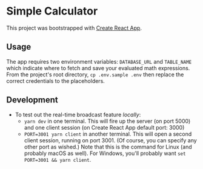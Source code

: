 # Simple Calculator

This project was bootstrapped with [Create React App](https://github.com/facebook/create-react-app).

## Usage

The app requires two environment variables: `DATABASE_URL` and `TABLE_NAME` which indicate where to fetch and save your evaluated math
expressions. From the project's root directory, `cp .env.sample .env` then replace the correct credentials to the placeholders.

## Development

- To test out the real-time broadcast feature _locally_:
  - `yarn dev` in one terminal. This will fire up the server (on port 5000) and one client session (on Create React App default port: 3000)
  - `PORT=3001 yarn client` in another terminal. This will open a second client session, running on port 3001. (Of course, you can specify any other port as wished.) Note that this is the command for Linux (and probably macOS as well). For Windows, you'll probably want `set PORT=3001 && yarn client`. 